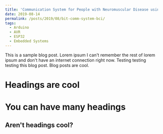 ```yaml
---
title: 'Communication System for People with Neuromuscular Disease using Brain Computer Interface'
date: 2019-08-14
permalink: /posts/2019/08/bit-comm-system-bci/
tags:
  - Arduino
  - AVR
  - ESP32
  - Embedded Systems
---
```


This is a sample blog post. Lorem ipsum I can't remember the rest of lorem ipsum and don't have an internet connection right now. Testing testing testing this blog post. Blog posts are cool.

Headings are cool
======

You can have many headings
======

Aren't headings cool?
------